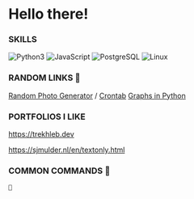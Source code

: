 # Hello there!

### SKILLS

![Python3](https://img.shields.io/badge/Python3-green) ![JavaScript](https://img.shields.io/badge/JavaScript-yellow) ![PostgreSQL](https://img.shields.io/badge/PostgreSQL-blue) ![Linux](https://img.shields.io/badge/Linux-black)

### RANDOM LINKS 🔗

[Random Photo Generator](https://picsum.photos/) / [Crontab](https://crontab.guru/#0_0_*_*_0) [Graphs in Python](https://alexsocha.github.io/pynode/)

### PORTFOLIOS I LIKE

https://trekhleb.dev

https://sjmulder.nl/en/textonly.html


### COMMON COMMANDS 🤖

`🤖`
